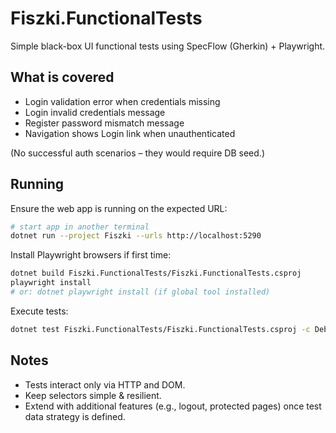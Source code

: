 # Fiszki.FunctionalTests

Simple black-box UI functional tests using SpecFlow (Gherkin) + Playwright.

## What is covered
- Login validation error when credentials missing
- Login invalid credentials message
- Register password mismatch message
- Navigation shows Login link when unauthenticated

(No successful auth scenarios – they would require DB seed.)

## Running
Ensure the web app is running on the expected URL:

```bash
# start app in another terminal
dotnet run --project Fiszki --urls http://localhost:5290
```

Install Playwright browsers if first time:
```bash
dotnet build Fiszki.FunctionalTests/Fiszki.FunctionalTests.csproj
playwright install
# or: dotnet playwright install (if global tool installed)
```

Execute tests:
```bash
dotnet test Fiszki.FunctionalTests/Fiszki.FunctionalTests.csproj -c Debug
```

## Notes
- Tests interact only via HTTP and DOM.
- Keep selectors simple & resilient.
- Extend with additional features (e.g., logout, protected pages) once test data strategy is defined.

